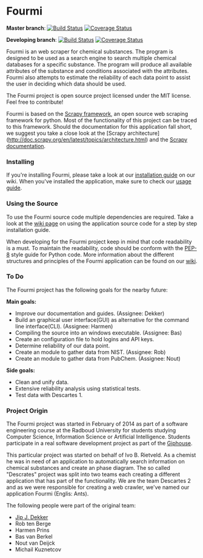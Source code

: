 # Fourmi

**Master branch**: [![Build Status](https://travis-ci.org/Recondor/Fourmi.svg?branch=master)](https://travis-ci.org/Recondor/Fourmi)  [![Coverage Status](https://img.shields.io/coveralls/Recondor/Fourmi.svg)](https://coveralls.io/r/Recondor/Fourmi?branch=master)

**Developing branch**: [![Build Status](https://travis-ci.org/Recondor/Fourmi.svg?branch=develop)](https://travis-ci.org/Recondor/Fourmi)  [![Coverage Status](https://img.shields.io/coveralls/Recondor/Fourmi.svg)](https://coveralls.io/r/Recondor/Fourmi?branch=develop)

Fourmi is an web scraper for chemical substances. The program is designed to be
used as a search engine to search multiple chemical databases for a specific
substance. The program will produce all available attributes of the substance
and conditions associated with the attributes. Fourmi also attempts to estimate
the reliability of each data point to assist the user in deciding which data
should be used.

The Fourmi project is open source project licensed under the MIT license. Feel
free to contribute!

Fourmi is based on the [Scrapy framework](http://scrapy.org/), an open source
web scraping framework for python. Most of the functionality of this project can
be traced to this framework. Should the documentation for this application fall
short, we suggest you take a close look at the [Scrapy architecture]
(http://doc.scrapy.org/en/latest/topics/architecture.html) and the [Scrapy
documentation](http://doc.scrapy.org/en/latest/index.html).

### Installing 

If you're installing Fourmi, please take a look at our [installation guide](...)
on our wiki. When you've installed the application, make sure to check our
[usage guide](...).

### Using the Source

To use the Fourmi source code multiple dependencies are required. Take a look at
the [wiki page](...) on using the application source code for a step by step
installation guide.

When developing for the Fourmi project keep in mind that code readability is a
must. To maintain the readability, code should be conform with the
[PEP-8](http://legacy.python.org/dev/peps/pep-0008/) style guide for Python
code. More information about the different structures and principles of the
Fourmi application can be found on our [wiki](...).

### To Do

The Fourmi project has the following goals for the nearby future:

__Main goals:__

- Improve our documentation and guides. (Assignee: Dekker)
- Build an graphical user interface(GUI) as alternative for the command line
interface(CLI). (Assignee: Harmen)
- Compiling the source into an windows executable. (Assignee: Bas)
- Create an configuration file to hold logins and API keys.
- Determine reliability of our data point.
- Create an module to gather data from NIST. (Assignee: Rob)
- Create an module to gather data from PubChem. (Assignee: Nout)

__Side goals:__

- Clean and unify data.
- Extensive reliability analysis using statistical tests.
- Test data with Descartes 1.

### Project Origin

The Fourmi project was started in February of 2014 as part of a software
engineering course at the Radboud University for students studying Computer
Science, Information Science or Artificial Intelligence. Students participate in
a real software development project as part of the
[Giphouse](http://www.giphouse.nl/).

This particular project was started on behalf of Ivo B. Rietveld. As a chemist
he was in need of an application to automatically search information on chemical
substances and create an phase diagram. The so called "Descrates" project was
split into two teams each creating a different application that has part of the
functionality. We are the team Descartes 2 and as we were responsible for
creating a web crawler, we've named our application Fourmi (Englis: Ants).

The following people were part of the original team:

- [Jip J. Dekker](http://jip.dekker.li)
- Rob ten Berge
- Harmen Prins
- Bas van Berkel
- Nout van Deijck
- Michail Kuznetcov